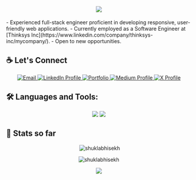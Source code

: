 <h1 align="center">
    <img src="https://readme-typing-svg.herokuapp.com/?font=Righteous&size=35&center=true&vCenter=true&width=500&height=70&duration=4000&lines=Hi+There!+👋;+I'm+Abhishek+Shukla+from+Inida+🇮🇳!;" />
</h1>
- Experienced full-stack engineer proficient in developing responsive, user-friendly web applications.
- Currently employed as a Software Engineer at [Thinksys Inc](https://www.linkedin.com/company/thinksys-inc/mycompany/).
- Open to new opportunities.

<!-- ## 🔗 Links
[![portfolio](https://img.shields.io/badge/my_portfolio-000?style=for-the-badge&logo=ko-fi&logoColor=white)]() -->
<h2 align="left">☕ Let's Connect</h2>

<div align="center"> 
  <a href="mailto:shuklabhisekh@gmail.com">
    <img src="https://img.shields.io/badge/Gmail-DD5746?style=for-the-badge&logo=gmail&logoColor=white" alt="Email" />
  </a>
  <a href="https://linkedin.com/in/shuklabhisekh" target="_blank">
    <img src="https://img.shields.io/badge/LinkedIn-0077B5?style=for-the-badge&logo=linkedin&logoColor=white" alt="LinkedIn Profile" />
  </a>
  <a href="https://shuklabhisekh.netlify.app" target="_blank">
    <img src="https://img.shields.io/badge/Portfolio-26355D?style=for-the-badge&logo=ko-fi&logoColor=white" alt="Portfolio" />
  </a>
  <a href="https://medium.com/@shuklabhisekh" target="_blank">
    <img src="https://img.shields.io/badge/Medium-686D76?style=for-the-badge&logo=medium&logoColor=white" alt="Medium Profile" />
  </a>
  <a href="https://x.com/shuklabhisekh" target="_blank">
    <img src="https://img.shields.io/badge/X-000000?style=for-the-badge&logo=x&logoColor=white" alt="X Profile" />
  </a>
</div>

<h2 align="left">🛠 Languages and Tools:</h2>
  <div align="center">
    <img src="https://skillicons.dev/icons?i=react,nextjs,redux,nodejs,express,redis,javascript,typescript,mui,styledcomponents,html,css" />
    <img src="https://skillicons.dev/icons?i=mongodb,postgres,github,git,gitlab,vscode,visualstudio,heroku,netlify,vercel" /><br>
</div>
  
<h2 align="left">👷 Stats so far</h2>
<!-- <p align="center"><img align="center" src="https://github-readme-stats.vercel.app/api/top-langs?username=shuklabhisekh&show_icons=true&locale=en&layout=compact" alt="shuklabhisekh" /></p> -->
<p align="center">&nbsp;<img align="center" src="https://github-readme-stats.vercel.app/api?username=shuklabhisekh&show_icons=true&locale=en" alt="shuklabhisekh" /></p>
<p align="center"><img src="https://leetcard.jacoblin.cool/shuklabhisekh" alt="shuklabhisekh"/></p>
<!-- <p align="center"><img align="center" src="https://github-readme-streak-stats.herokuapp.com/?user=shuklabhisekh&" alt="shuklabhisekh" /></p> -->

<p align="center">
  <img  src="https://raw.githubusercontent.com/Trilokia/Trilokia/379277808c61ef204768a61bbc5d25bc7798ccf1/bottom_header.svg">
  </p>
